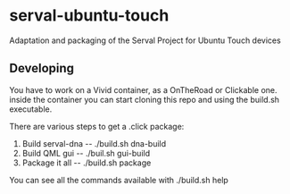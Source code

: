 # serval-ubuntu-touch
Adaptation and packaging of the Serval Project for Ubuntu Touch devices

## Developing

You have to work on a Vivid container, as a OnTheRoad or Clickable one. inside the container you can start cloning this repo and using the build.sh executable.

There are various steps to get a .click package:
1) Build serval-dna   --  ./build.sh dna-build
2) Build QML gui   --  ./buil.sh gui-build
3) Package it all   --  ./build.sh package

You can see all the commands available with
./build.sh help
